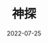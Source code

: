 ---
layout: movie-review
title: 神探
description: >
  挺反转的。
category: 电影
img: assets/img/movie/2022/神探.webp
star: 5
date: 2022-07-25
---